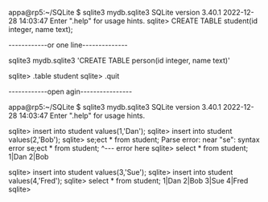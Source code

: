 appa@rp5:~/SQLite $ sqlite3 mydb.sqlite3
SQLite version 3.40.1 2022-12-28 14:03:47
Enter ".help" for usage hints.
sqlite> CREATE TABLE student(id integer, name text);

------------or one line--------------

sqlite3 mydb.sqlite3 'CREATE TABLE person(id integer, name text)'

sqlite> .table
student
sqlite> .quit

------------open agin----------------

appa@rp5:~/SQLite $ sqlite3 mydb.sqlite3
SQLite version 3.40.1 2022-12-28 14:03:47
Enter ".help" for usage hints.

sqlite> insert into student values(1,'Dan');
sqlite> insert into student values(2,'Bob');
sqlite> se;ect * from student;
Parse error: near "se": syntax error
  se;ect * from student;
  ^--- error here
sqlite> select * from student;
1|Dan
2|Bob

sqlite> insert into student values(3,'Sue');
sqlite> insert into student values(4,'Fred');
sqlite> select * from student;
1|Dan
2|Bob
3|Sue
4|Fred
sqlite> 
